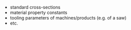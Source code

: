 * standard cross-sections
* material property constants
* tooling parameters of machines/products (e.g. of a saw)
* etc.
